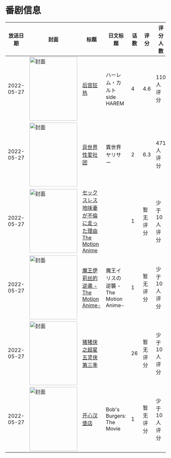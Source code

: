 # 番剧信息

|放送日期|封面|标题|日文标题|话数|评分|评分人数|
|---|---|---|---|---|---|---|
|2022-05-27|<img src="/img/no_icon_subject.png" alt="封面" style="width:150px;height:200px;object-fit:cover;">|[后宫狂热](https://bangumi.tv/subject/370427)|ハーレム・カルト  side HAREM|4|4.6|110人评分|
|2022-05-27|<img src="/img/no_icon_subject.png" alt="封面" style="width:150px;height:200px;object-fit:cover;">|[异世界性爱社团](https://bangumi.tv/subject/371822)|異世界ヤリサー|2|6.3|471人评分|
|2022-05-27|<img src="/img/no_icon_subject.png" alt="封面" style="width:150px;height:200px;object-fit:cover;">|[セックスレス 地味妻が不倫に走った理由 The Motion Anime](https://bangumi.tv/subject/381213)||1|暂无评分|少于10人评分|
|2022-05-27|<img src="/img/no_icon_subject.png" alt="封面" style="width:150px;height:200px;object-fit:cover;">|[魔王伊莉丝的逆袭  -The Motion Anime-](https://bangumi.tv/subject/383634)|魔王イリスの逆襲  -The Motion Anime-|1|暂无评分|少于10人评分|
|2022-05-27|<img src="//lain.bgm.tv/pic/cover/c/18/81/384728_DQf81.jpg" alt="封面" style="width:150px;height:200px;object-fit:cover;">|[猪猪侠之超星五灵侠 第三季](https://bangumi.tv/subject/384728)||26|暂无评分|少于10人评分|
|2022-05-27|<img src="//lain.bgm.tv/pic/cover/c/3a/ff/394210_969y6.jpg" alt="封面" style="width:150px;height:200px;object-fit:cover;">|[开心汉堡店](https://bangumi.tv/subject/394210)|Bob's Burgers: The Movie|1|暂无评分|少于10人评分|
